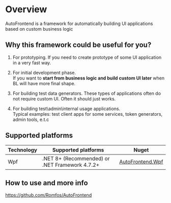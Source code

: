 # Overview

AutoFrontend is a framework for automatically building UI applications based on custom business logic

## Why this framework could be useful for you?

1. For prototyping. If you need to create prototype of some UI application in a very fast way.

2. For initial development phase.  
   If you want to **start from business logic and build custom UI later** when BL will have more final shape.

3. For building test data generators.
   These types of applications often do not require custom UI. Often it should just works.

4. For building test\admin\internal usage applications.  
   Typical examples: test client apps for some services, token generators, admin tools, e.t.c

## Supported platforms

| Technology | Supported platforms                            | Nuget                                                               |
|------------|------------------------------------------------|---------------------------------------------------------------------|
| Wpf        | .NET 8+ (Recommended) or .NET Framework 4.7.2+ | [AutoFrontend.Wpf](https://www.nuget.org/packages/AutoFrontend.Wpf) |

## How to use and more info

https://github.com/Romfos/AutoFrontend
